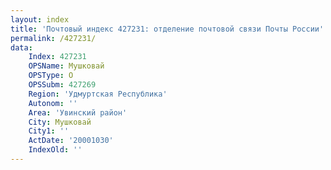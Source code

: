 ```yaml
---
layout: index
title: 'Почтовый индекс 427231: отделение почтовой связи Почты России'
permalink: /427231/
data:
    Index: 427231
    OPSName: Мушковай
    OPSType: О
    OPSSubm: 427269
    Region: 'Удмуртская Республика'
    Autonom: ''
    Area: 'Увинский район'
    City: Мушковай
    City1: ''
    ActDate: '20001030'
    IndexOld: ''
---
```

